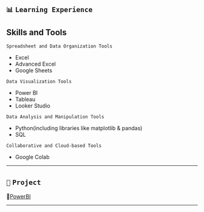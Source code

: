 
## `📊` **`Learning Experience`**                       
## Skills and Tools
`Spreadsheet and Data Organization Tools`
- Excel
- Advanced Excel
- Google Sheets

`Data Visualization Tools`
- Power BI
- Tableau
- Looker Studio

`Data Analysis and Manipulation Tools`
- Python(including libraries like matplotlib & pandas)
- SQL

`Collaborative and Cloud-based Tools`
- Google Colab
                          
---
 
## `📂` **`Project`**                            
            
🔗[PowerBI](https://github.com/shreyashetty-1/PowerBI-.git)                       

   ---




